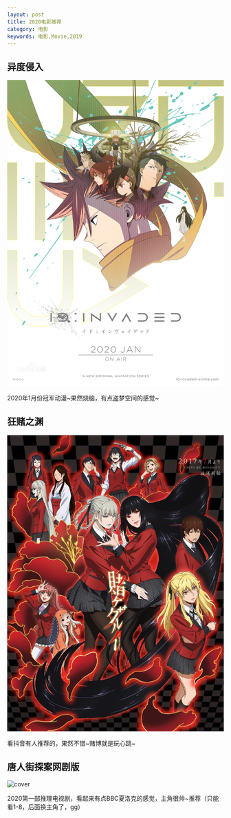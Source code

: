 ```yaml
---
layout: post
title: 2020电影推荐 
category: 电影
keywords: 电影,Movie,2019
---
```


## 异度侵入

![cover](https://raw.githubusercontent.com/NeroLiang19/NeroLiang19.github.io/master/_src/Movies/2020-03/20200311.jpg)

2020年1月份冠军动漫~果然烧脑，有点盗梦空间的感觉~

## 狂赌之渊

![cover](https://raw.githubusercontent.com/NeroLiang19/NeroLiang19.github.io/master/_src/Movies/2020-03/20200310.jpg)

看抖音有人推荐的，果然不错~赌博就是玩心跳~

## 唐人街探案网剧版

![cover](https://gitee.com/neroliang/MyBlogPictures/raw/master/Pictures/202001101.jpg)

2020第一部推理电视剧，看起来有点BBC夏洛克的感觉，主角很帅~推荐（只能看1-8，后面换主角了，gg）



